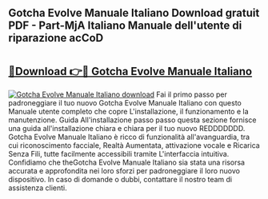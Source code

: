 ## Gotcha Evolve Manuale Italiano Download gratuit PDF - Part-MjA Italiano Manuale dell'utente di riparazione acCoD

# <h2><a href="http://dfb462.blite.top/?on=Gotcha+Evolve+Manuale+Italiano">🔗Download 👉🔴 Gotcha Evolve Manuale Italiano</a></h2>

[![Gotcha Evolve Manuale Italiano download](https://i.imgur.com/lujVjoI.png)](http://dfb462.blite.top/?on=Gotcha+Evolve+Manuale+Italiano)
Fai il primo passo per padroneggiare il tuo nuovo Gotcha Evolve Manuale Italiano con questo Manuale utente completo che copre L'installazione, il funzionamento e la manutenzione. Guida All'installazione passo passo questa sezione fornisce una guida all'installazione chiara e chiara per il tuo nuovo REDDDDDDD. Gotcha Evolve Manuale Italiano è ricco di funzionalità all'avanguardia, tra cui riconoscimento facciale, Realtà Aumentata, attivazione vocale e Ricarica Senza Fili, tutte facilmente accessibili tramite L'interfaccia intuitiva. Confidiamo che theGotcha Evolve Manuale Italiano sia stata una risorsa accurata e approfondita nei loro sforzi per padroneggiare il loro nuovo dispositivo. In caso di domande o dubbi, contattare il nostro team di assistenza clienti.
